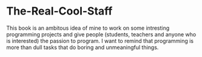 The-Real-Cool-Staff
===================

This book is an ambitous idea of mine to work on some intresting programming projects and give people (students, teachers and anyone who is interested)
the passion to program. I want to remind that programming is more than dull tasks that do boring and unmeaningful things.
